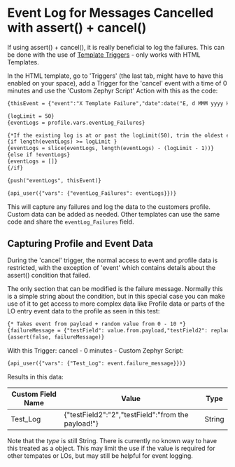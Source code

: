 # Event Log for Messages Cancelled with assert() + cancel()
If using assert() + cancel(), it is really beneficial to log the failures. This can be done with the use of [Template Triggers](https://getstarted.sailthru.com/email/trig-transac/create-template-triggers/) - only works with HTML Templates. 

In the HTML template, go to 'Triggers' (the last tab, might have to have this enabled on your space), add a Trigger for the 'cancel' event with a time of 0 minutes and use the 'Custom Zephyr Script' Action with this as the code:
``` handlebars
{thisEvent = {"event":"X Template Failure","date":date("E, d MMM yyyy HH:mm:ss Z", time("now")),"failureMessage":event.failure_message}}

{logLimit = 50}
{eventLogs = profile.vars.eventLog_Failures}

{*If the existing log is at or past the logLimit(50), trim the oldest entries and add the new event*}
{if length(eventLogs) >= logLimit }
{eventLogs = slice(eventLogs, length(eventLogs) - (logLimit - 1))}
{else if !eventLogs}
{eventLogs = []}
{/if}

{push("eventLogs", thisEvent)}

{api_user({"vars": {"eventLog_Failures": eventLogs}})}
```

This will capture any failures and log the data to the customers profile. Custom data can be added as needed.  Other templates can use the same code and share the `eventLog_Failures` field.

## Capturing Profile and Event Data
During the 'cancel' trigger, the normal access to event and profile data is restricted, with the exception of 'event' which contains details about the assert() condition that failed.

The only section that can be modified is the failure message. Normally this is a simple string about the condition, but in this special case you can make use of it to get access to more complex data like Profile data or parts of the LO entry event data to the profile as seen in this test:
``` handlebars
{* Takes event from payload + random value from 0 - 10 *}
{failureMessage = {"testField": value.from.payload,"testField2": replace(round(random() * 10),".0","")}}
{assert(false, failureMessage)}
```

With this Trigger: cancel - 0 minutes - Custom Zephyr Script:
``` handlebars
{api_user({"vars": {"Test_Log": event.failure_message}})}
```
Results in this data:

| Custom Field Name | Value | Type |
| ------------- | ------------- | ------------- |
| Test_Log | 	{"testField2":"2","testField":"from the payload!"} | String |

Note that the _type_ is still String. There is currently no known way to have this treated as a object. This may limit the use if the value is required for other tempates or LOs, but may still be helpful for event logging.
